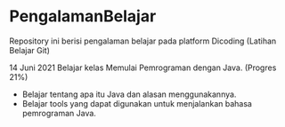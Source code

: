 # PengalamanBelajar
Repository ini berisi pengalaman belajar pada platform Dicoding (Latihan Belajar Git)


14 Juni 2021
Belajar kelas Memulai Pemrograman dengan Java. (Progres 21%)
  * Belajar tentang apa itu Java dan alasan menggunakannya.
  * Belajar tools yang dapat digunakan untuk menjalankan bahasa pemrograman Java.
